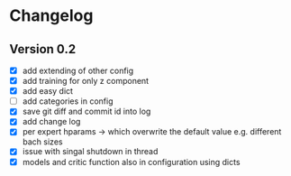 # Changelog

## Version 0.2

- [x] add extending of other config
- [x] add training for only z component
- [x] add easy dict
- [ ] add categories in config
- [x] save git diff and commit id into log
- [x] add change log
- [x] per expert hparams -> which overwrite the default value e.g. different bach sizes
- [x] issue with singal shutdown in thread
- [x] models and critic function also in configuration using dicts